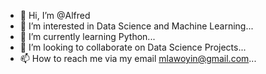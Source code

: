 - 👋 Hi, I’m @Alfred
- 👀 I’m interested in Data Science and Machine Learning...
- 🌱 I’m currently learning Python...
- 💞️ I’m looking to collaborate on Data Science Projects...
- 📫 How to reach me via my email mlawoyin@gmail.com...

<!---
mlawoyin/mlawoyin is a ✨ special ✨ repository because its `README.md` (this file) appears on your GitHub profile.
You can click the Preview link to take a look at your changes.
--->
